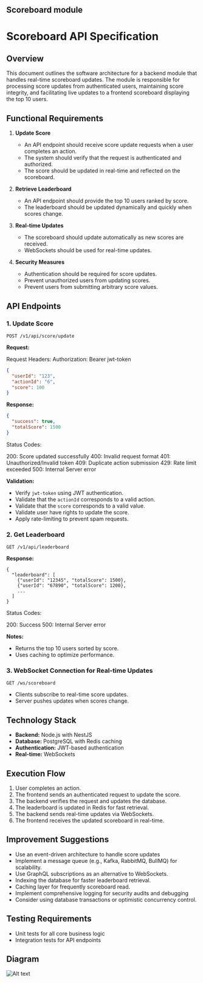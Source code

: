 ## Scoreboard module
# Scoreboard API Specification

## Overview

This document outlines the software architecture for a backend module that handles real-time scoreboard updates. 
The module is responsible for processing score updates from authenticated users, maintaining score integrity, 
and facilitating live updates to a frontend scoreboard displaying the top 10 users.

## Functional Requirements

1. **Update Score**

    - An API endpoint should receive score update requests when a user completes an action.
    - The system should verify that the request is authenticated and authorized.
    - The score should be updated in real-time and reflected on the scoreboard.

2. **Retrieve Leaderboard**

    - An API endpoint should provide the top 10 users ranked by score.
    - The leaderboard should be updated dynamically and quickly when scores change.

3. **Real-time Updates**

    - The scoreboard should update automatically as new scores are received.
    - WebSockets should be used for real-time updates.

4. **Security Measures**

    - Authentication should be required for score updates.
    - Prevent unauthorized users from updating scores.
    - Prevent users from submitting arbitrary score values.

## API Endpoints

### 1. Update Score

```
POST /v1/api/score/update
```

**Request:**

Request Headers:
Authorization: Bearer jwt-token

```json
{
  "userId": "123",
  "actionId": "6",
  "score": 100
}
```

**Response:**

```json
{
  "success": true,
  "totalScore": 1500
}
```

Status Codes:

200: Score updated successfully
400: Invalid request format
401: Unauthorized/Invalid token
409: Duplicate action submission
429: Rate limit exceeded
500: Internal Server error

**Validation:**

- Verify `jwt-token` using JWT authentication.
- Validate that the `actionId` corresponds to a valid action.
- Validate that the `score` corresponds to a valid value.
- Validate user have rights to update the score.
- Apply rate-limiting to prevent spam requests.

### 2. Get Leaderboard

```
GET /v1/api/leaderboard
```

**Response:**

```text
{
  "leaderboard": [
    {"userId": "12345", "totalScore": 1500},
    {"userId": "67890", "totalScore": 1200},
    ...
  ]
}
```

Status Codes:

200: Success
500: Internal Server error

**Notes:**

- Returns the top 10 users sorted by score.
- Uses caching to optimize performance.

### 3. WebSocket Connection for Real-time Updates

```
GET /ws/scoreboard
```

- Clients subscribe to real-time score updates.
- Server pushes updates when scores change.

## Technology Stack

- **Backend:** Node.js with NestJS
- **Database:** PostgreSQL with Redis caching
- **Authentication:** JWT-based authentication
- **Real-time:** WebSockets

## Execution Flow

1. User completes an action.
2. The frontend sends an authenticated request to update the score.
3. The backend verifies the request and updates the database.
4. The leaderboard is updated in Redis for fast retrieval.
5. The backend sends real-time updates via WebSockets.
6. The frontend receives the updated scoreboard in real-time.

## Improvement Suggestions
- Use an event-driven architecture to handle score updates
- Implement a message queue (e.g., Kafka, RabbitMQ, BullMQ) for scalability.
- Use GraphQL subscriptions as an alternative to WebSockets.
- Indexing the database for faster leaderboard retrieval.
- Caching layer for frequently scoreboard read.
- Implement comprehensive logging for security audits and debugging
- Consider using database transactions or optimistic concurrency control.

## Testing Requirements

- Unit tests for all core business logic
- Integration tests for API endpoints

## Diagram

![Alt text](../../../Downloads/task6_diagram.jpeg?raw=true "Title")